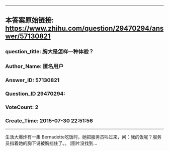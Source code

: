 ----------------------------------------
## 本答案原始链接: https://www.zhihu.com/question/29470294/answer/57130821
### question_title: 胸大是怎样一种体验？
### Author_Name: 匿名用户
### Answer_ID: 57130821
### Question_ID 29470294: 
### VoteCount: 2
### Create_Time: 2015-07-30 22:51:56
----------------------------------------
生活大爆炸有一集 Bernadette吃饭时，她把服务员叫过来，问：我的饭呢？服务员指着她的胸下说被胸挡住了。。（图片没找到...

